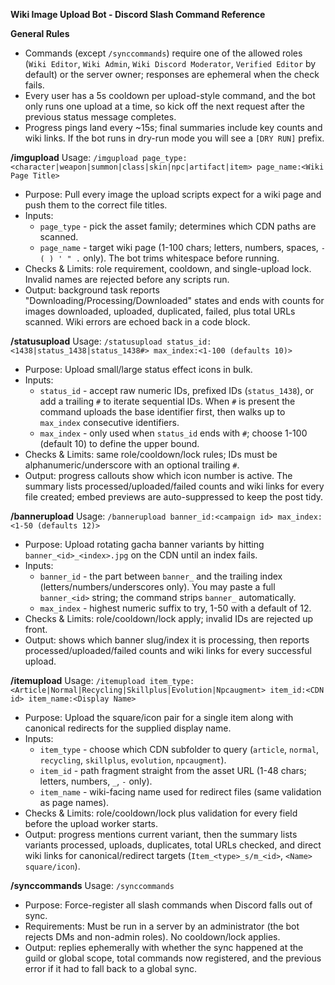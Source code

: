 **Wiki Image Upload Bot - Discord Slash Command Reference**

__General Rules__
- Commands (except `/synccommands`) require one of the allowed roles (`Wiki Editor`, `Wiki Admin`, `Wiki Discord Moderator`, `Verified Editor` by default) or the server owner; responses are ephemeral when the check fails.
- Every user has a 5s cooldown per upload-style command, and the bot only runs one upload at a time, so kick off the next request after the previous status message completes.
- Progress pings land every ~15s; final summaries include key counts and wiki links. If the bot runs in dry-run mode you will see a `[DRY RUN]` prefix.

**/imgupload**
Usage: `/imgupload page_type:<character|weapon|summon|class|skin|npc|artifact|item> page_name:<Wiki Page Title>`
- Purpose: Pull every image the upload scripts expect for a wiki page and push them to the correct file titles.
- Inputs:
  - `page_type` - pick the asset family; determines which CDN paths are scanned.
  - `page_name` - target wiki page (1-100 chars; letters, numbers, spaces, `- ( ) ' " .` only). The bot trims whitespace before running.
- Checks & Limits: role requirement, cooldown, and single-upload lock. Invalid names are rejected before any scripts run.
- Output: background task reports "Downloading/Processing/Downloaded" states and ends with counts for images downloaded, uploaded, duplicated, failed, plus total URLs scanned. Wiki errors are echoed back in a code block.

**/statusupload**
Usage: `/statusupload status_id:<1438|status_1438|status_1438#> max_index:<1-100 (defaults 10)>`
- Purpose: Upload small/large status effect icons in bulk.
- Inputs:
  - `status_id` - accept raw numeric IDs, prefixed IDs (`status_1438`), or add a trailing `#` to iterate sequential IDs. When `#` is present the command uploads the base identifier first, then walks up to `max_index` consecutive identifiers.
  - `max_index` - only used when `status_id` ends with `#`; choose 1-100 (default 10) to define the upper bound.
- Checks & Limits: same role/cooldown/lock rules; IDs must be alphanumeric/underscore with an optional trailing `#`.
- Output: progress callouts show which icon number is active. The summary lists processed/uploaded/failed counts and wiki links for every file created; embed previews are auto-suppressed to keep the post tidy.

**/bannerupload**
Usage: `/bannerupload banner_id:<campaign id> max_index:<1-50 (defaults 12)>`
- Purpose: Upload rotating gacha banner variants by hitting `banner_<id>_<index>.jpg` on the CDN until an index fails.
- Inputs:
  - `banner_id` - the part between `banner_` and the trailing index (letters/numbers/underscores only). You may paste a full `banner_<id>` string; the command strips `banner_` automatically.
  - `max_index` - highest numeric suffix to try, 1-50 with a default of 12.
- Checks & Limits: role/cooldown/lock apply; invalid IDs are rejected up front.
- Output: shows which banner slug/index it is processing, then reports processed/uploaded/failed counts and wiki links for every successful upload.

**/itemupload**
Usage: `/itemupload item_type:<Article|Normal|Recycling|Skillplus|Evolution|Npcaugment> item_id:<CDN id> item_name:<Display Name>`
- Purpose: Upload the square/icon pair for a single item along with canonical redirects for the supplied display name.
- Inputs:
  - `item_type` - choose which CDN subfolder to query (`article`, `normal`, `recycling`, `skillplus`, `evolution`, `npcaugment`).
  - `item_id` - path fragment straight from the asset URL (1-48 chars; letters, numbers, `_`, `-` only).
  - `item_name` - wiki-facing name used for redirect files (same validation as page names).
- Checks & Limits: role/cooldown/lock plus validation for every field before the upload worker starts.
- Output: progress mentions current variant, then the summary lists variants processed, uploads, duplicates, total URLs checked, and direct wiki links for canonical/redirect targets (`Item_<type>_s/m_<id>`, `<Name> square/icon`).

**/synccommands**
Usage: `/synccommands`
- Purpose: Force-register all slash commands when Discord falls out of sync.
- Requirements: Must be run in a server by an administrator (the bot rejects DMs and non-admin roles). No cooldown/lock applies.
- Output: replies ephemerally with whether the sync happened at the guild or global scope, total commands now registered, and the previous error if it had to fall back to a global sync.
